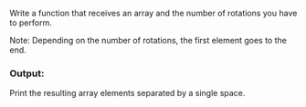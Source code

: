 Write a function that receives an array and the number of rotations you have to perform. 

Note: Depending on the number of rotations, the first element goes to the end.

### Output:

Print the resulting array elements separated by a single space.
